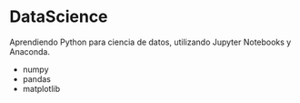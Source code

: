 # DataScience
Aprendiendo Python para ciencia de datos, utilizando Jupyter Notebooks y Anaconda.
  - numpy
  - pandas
  - matplotlib
